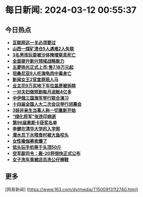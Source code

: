 
# 每日新闻: 2024-03-12 00:55:37
## 今日热点

- **[互联网这一关必须要过](https://www.163.com/search?keyword=%E4%BA%92%E8%81%94%E7%BD%91%E8%BF%99%E4%B8%80%E5%85%B3%E5%BF%85%E9%A1%BB%E8%A6%81%E8%BF%87)**
- **[山西一煤矿溃仓5人遇难2人失联](https://www.163.com/search?keyword=%E5%B1%B1%E8%A5%BF%E4%B8%80%E7%85%A4%E7%9F%BF%E6%BA%83%E4%BB%935%E4%BA%BA%E9%81%87%E9%9A%BE2%E4%BA%BA%E5%A4%B1%E8%81%94)**
- **[3名男孩玩耍被沙体掩埋窒息死亡](https://www.163.com/search?keyword=3%E5%90%8D%E7%94%B7%E5%AD%A9%E7%8E%A9%E8%80%8D%E8%A2%AB%E6%B2%99%E4%BD%93%E6%8E%A9%E5%9F%8B%E7%AA%92%E6%81%AF%E6%AD%BB%E4%BA%A1)**
- **[全面提升新兴领域战略能力](https://www.163.com/search?keyword=%E5%85%A8%E9%9D%A2%E6%8F%90%E5%8D%87%E6%96%B0%E5%85%B4%E9%A2%86%E5%9F%9F%E6%88%98%E7%95%A5%E8%83%BD%E5%8A%9B)**
- **[五菱扬光正式上市:售7.18万元起](https://www.163.com/search?keyword=%E4%BA%94%E8%8F%B1%E6%89%AC%E5%85%89%E6%AD%A3%E5%BC%8F%E4%B8%8A%E5%B8%82+%E5%94%AE7.18%E4%B8%87%E5%85%83%E8%B5%B7)**
- **[坦桑尼亚9人吃海龟肉中毒身亡](https://www.163.com/search?keyword=%E5%9D%A6%E6%A1%91%E5%B0%BC%E4%BA%9A9%E4%BA%BA%E5%90%83%E6%B5%B7%E9%BE%9F%E8%82%89%E4%B8%AD%E6%AF%92%E8%BA%AB%E4%BA%A1)**
- **[新闻女王2官宣原班人马](https://www.163.com/search?keyword=%E6%96%B0%E9%97%BB%E5%A5%B3%E7%8E%8B2%E5%AE%98%E5%AE%A3%E5%8E%9F%E7%8F%AD%E4%BA%BA%E9%A9%AC)**
- **[业主花9万买地下车位盖房被拆除](https://www.163.com/search?keyword=%E4%B8%9A%E4%B8%BB%E8%8A%B19%E4%B8%87%E4%B9%B0%E5%9C%B0%E4%B8%8B%E8%BD%A6%E4%BD%8D%E7%9B%96%E6%88%BF%E8%A2%AB%E6%8B%86%E9%99%A4)**
- **[一对夫妇做短剧每月进账4亿多](https://www.163.com/search?keyword=%E4%B8%80%E5%AF%B9%E5%A4%AB%E5%A6%87%E5%81%9A%E7%9F%AD%E5%89%A7%E6%AF%8F%E6%9C%88%E8%BF%9B%E8%B4%A64%E4%BA%BF%E5%A4%9A)**
- **[中伊俄三国海军举行联合演习](https://www.163.com/search?keyword=%E4%B8%AD%E4%BC%8A%E4%BF%84%E4%B8%89%E5%9B%BD%E6%B5%B7%E5%86%9B%E4%B8%BE%E8%A1%8C%E8%81%94%E5%90%88%E6%BC%94%E4%B9%A0)**
- **[十四届全国人大二次会议举行闭幕会](https://www.163.com/search?keyword=%E5%8D%81%E5%9B%9B%E5%B1%8A%E5%85%A8%E5%9B%BD%E4%BA%BA%E5%A4%A7%E4%BA%8C%E6%AC%A1%E4%BC%9A%E8%AE%AE%E4%B8%BE%E8%A1%8C%E9%97%AD%E5%B9%95%E4%BC%9A)**
- **[3娃非亲生当事人称一切重新开始](https://www.163.com/search?keyword=3%E5%A8%83%E9%9D%9E%E4%BA%B2%E7%94%9F%E5%BD%93%E4%BA%8B%E4%BA%BA%E7%A7%B0%E4%B8%80%E5%88%87%E9%87%8D%E6%96%B0%E5%BC%80%E5%A7%8B)**
- **[“绿化将军”张连印病逝](https://www.163.com/search?keyword=%E2%80%9C%E7%BB%BF%E5%8C%96%E5%B0%86%E5%86%9B%E2%80%9D%E5%BC%A0%E8%BF%9E%E5%8D%B0%E7%97%85%E9%80%9D)**
- **[第96届奥斯卡获奖名单](https://www.163.com/search?keyword=%E7%AC%AC96%E5%B1%8A%E5%A5%A5%E6%96%AF%E5%8D%A1%E8%8E%B7%E5%A5%96%E5%90%8D%E5%8D%95)**
- **[李健在清华大学的入学照](https://www.163.com/search?keyword=%E6%9D%8E%E5%81%A5%E5%9C%A8%E6%B8%85%E5%8D%8E%E5%A4%A7%E5%AD%A6%E7%9A%84%E5%85%A5%E5%AD%A6%E7%85%A7)**
- **[潜水员下水喂食时被大鱼咬头](https://www.163.com/search?keyword=%E6%BD%9C%E6%B0%B4%E5%91%98%E4%B8%8B%E6%B0%B4%E5%96%82%E9%A3%9F%E6%97%B6%E8%A2%AB%E5%A4%A7%E9%B1%BC%E5%92%AC%E5%A4%B4)**
- **[女性瑜伽裤卖爆了](https://www.163.com/search?keyword=%E5%A5%B3%E6%80%A7%E7%91%9C%E4%BC%BD%E8%A3%A4%E5%8D%96%E7%88%86%E4%BA%86)**
- **[低头玩手机等于头顶50斤](https://www.163.com/search?keyword=%E4%BD%8E%E5%A4%B4%E7%8E%A9%E6%89%8B%E6%9C%BA%E7%AD%89%E4%BA%8E%E5%A4%B4%E9%A1%B650%E6%96%A4)**
- **[空军副司令：轰-20将很快正式公布](https://www.163.com/search?keyword=%E7%A9%BA%E5%86%9B%E5%89%AF%E5%8F%B8%E4%BB%A4%EF%BC%9A%E8%BD%B0-20%E5%B0%86%E5%BE%88%E5%BF%AB%E6%AD%A3%E5%BC%8F%E5%85%AC%E5%B8%83)**
- **[女子洗车竟被店员洗公仔擦鞋](https://www.163.com/search?keyword=%E5%A5%B3%E5%AD%90%E6%B4%97%E8%BD%A6%E7%AB%9F%E8%A2%AB%E5%BA%97%E5%91%98%E6%B4%97%E5%85%AC%E4%BB%94%E6%93%A6%E9%9E%8B)**

## 更多
[网易新闻] (https://www.163.com/dy/media/T1500913112740.html)
